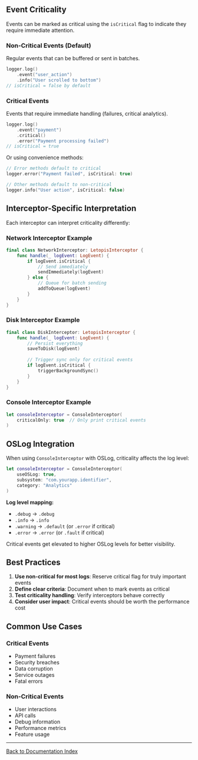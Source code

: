 ## Event Criticality

Events can be marked as critical using the `isCritical` flag to indicate they require immediate attention.

### Non-Critical Events (Default)

Regular events that can be buffered or sent in batches.

```swift
logger.log()
    .event("user_action")
    .info("User scrolled to bottom")
// isCritical = false by default
```

### Critical Events

Events that require immediate handling (failures, critical analytics).

```swift
logger.log()
    .event("payment")
    .critical()
    .error("Payment processing failed")
// isCritical = true
```

Or using convenience methods:

```swift
// Error methods default to critical
logger.error("Payment failed", isCritical: true)

// Other methods default to non-critical
logger.info("User action", isCritical: false)
```

## Interceptor-Specific Interpretation

Each interceptor can interpret criticality differently:

### Network Interceptor Example

```swift
final class NetworkInterceptor: LetopisInterceptor {
    func handle(_ logEvent: LogEvent) {
        if logEvent.isCritical {
            // Send immediately
            sendImmediately(logEvent)
        } else {
            // Queue for batch sending
            addToQueue(logEvent)
        }
    }
}
```

### Disk Interceptor Example

```swift
final class DiskInterceptor: LetopisInterceptor {
    func handle(_ logEvent: LogEvent) {
        // Persist everything
        saveToDisk(logEvent)
        
        // Trigger sync only for critical events
        if logEvent.isCritical {
            triggerBackgroundSync()
        }
    }
}
```

### Console Interceptor Example

```swift
let consoleInterceptor = ConsoleInterceptor(
    criticalOnly: true  // Only print critical events
)
```

## OSLog Integration

When using `ConsoleInterceptor` with OSLog, criticality affects the log level:

```swift
let consoleInterceptor = ConsoleInterceptor(
    useOSLog: true,
    subsystem: "com.yourapp.identifier",
    category: "Analytics"
)
```

**Log level mapping:**
- `.debug` → `.debug`
- `.info` → `.info`  
- `.warning` → `.default` (or `.error` if critical)
- `.error` → `.error` (or `.fault` if critical)

Critical events get elevated to higher OSLog levels for better visibility.

## Best Practices

1. **Use non-critical for most logs**: Reserve critical flag for truly important events
2. **Define clear criteria**: Document when to mark events as critical
3. **Test criticality handling**: Verify interceptors behave correctly
4. **Consider user impact**: Critical events should be worth the performance cost

## Common Use Cases

### Critical Events
- Payment failures
- Security breaches
- Data corruption
- Service outages
- Fatal errors

### Non-Critical Events
- User interactions
- API calls
- Debug information
- Performance metrics
- Feature usage

---

[Back to Documentation Index](../index.md)
